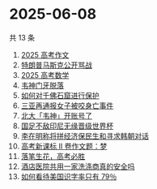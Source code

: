 # 2025-06-08

共 13 条

<!-- BEGIN -->
<!-- 最后更新时间 Sun Jun 08 2025 03:16:07 GMT+0800 (China Standard Time) -->

1. [2025 高考作文](https://www.zhihu.com/search?q=2025%20%E9%AB%98%E8%80%83%E4%BD%9C%E6%96%87)
1. [特朗普马斯克公开骂战](https://www.zhihu.com/search?q=%E7%89%B9%E6%9C%97%E6%99%AE%E9%A9%AC%E6%96%AF%E5%85%8B%E5%85%AC%E5%BC%80%E9%AA%82%E6%88%98)
1. [2025 高考数学](https://www.zhihu.com/search?q=2025%20%E9%AB%98%E8%80%83%E6%95%B0%E5%AD%A6)
1. [韦神门牙脱落](https://www.zhihu.com/search?q=%E9%9F%A6%E7%A5%9E%E9%97%A8%E7%89%99%E8%84%B1%E8%90%BD)
1. [如何对千佛石窟进行保护](https://www.zhihu.com/search?q=%E5%A6%82%E4%BD%95%E5%AF%B9%E5%8D%83%E4%BD%9B%E7%9F%B3%E7%AA%9F%E8%BF%9B%E8%A1%8C%E4%BF%9D%E6%8A%A4)
1. [三亚再通报女子被咬身亡事件](https://www.zhihu.com/search?q=%E4%B8%89%E4%BA%9A%E5%86%8D%E9%80%9A%E6%8A%A5%E5%A5%B3%E5%AD%90%E8%A2%AB%E5%92%AC%E8%BA%AB%E4%BA%A1%E4%BA%8B%E4%BB%B6)
1. [北大「韦神」开账号了](https://www.zhihu.com/search?q=%E5%8C%97%E5%A4%A7%E3%80%8C%E9%9F%A6%E7%A5%9E%E3%80%8D%E5%BC%80%E8%B4%A6%E5%8F%B7%E4%BA%86)
1. [国足不敌印尼无缘晋级世界杯](https://www.zhihu.com/search?q=%E5%9B%BD%E8%B6%B3%E4%B8%8D%E6%95%8C%E5%8D%B0%E5%B0%BC%E6%97%A0%E7%BC%98%E6%99%8B%E7%BA%A7%E4%B8%96%E7%95%8C%E6%9D%AF)
1. [李在明称将拼经济保民生和寻求韩朝对话](https://www.zhihu.com/search?q=%E6%9D%8E%E5%9C%A8%E6%98%8E%E7%A7%B0%E5%B0%86%E6%8B%BC%E7%BB%8F%E6%B5%8E%E4%BF%9D%E6%B0%91%E7%94%9F%E5%92%8C%E5%AF%BB%E6%B1%82%E9%9F%A9%E6%9C%9D%E5%AF%B9%E8%AF%9D)
1. [高考新课标 Ⅱ 卷作文题：梦](https://www.zhihu.com/search?q=%E9%AB%98%E8%80%83%E6%96%B0%E8%AF%BE%E6%A0%87%20%E2%85%A1%20%E5%8D%B7%E4%BD%9C%E6%96%87%E9%A2%98%EF%BC%9A%E6%A2%A6)
1. [落笔生花，高考必胜](https://www.zhihu.com/search?q=%E8%90%BD%E7%AC%94%E7%94%9F%E8%8A%B1%EF%BC%8C%E9%AB%98%E8%80%83%E5%BF%85%E8%83%9C)
1. [酒店医院共用一家洗涤商真的安全吗](https://www.zhihu.com/search?q=%E9%85%92%E5%BA%97%E5%8C%BB%E9%99%A2%E5%85%B1%E7%94%A8%E4%B8%80%E5%AE%B6%E6%B4%97%E6%B6%A4%E5%95%86%E7%9C%9F%E7%9A%84%E5%AE%89%E5%85%A8%E5%90%97)
1. [如何看待美国识字率只有 79％](https://www.zhihu.com/search?q=%E5%A6%82%E4%BD%95%E7%9C%8B%E5%BE%85%E7%BE%8E%E5%9B%BD%E8%AF%86%E5%AD%97%E7%8E%87%E5%8F%AA%E6%9C%89%2079%EF%BC%85)

<!-- END -->
